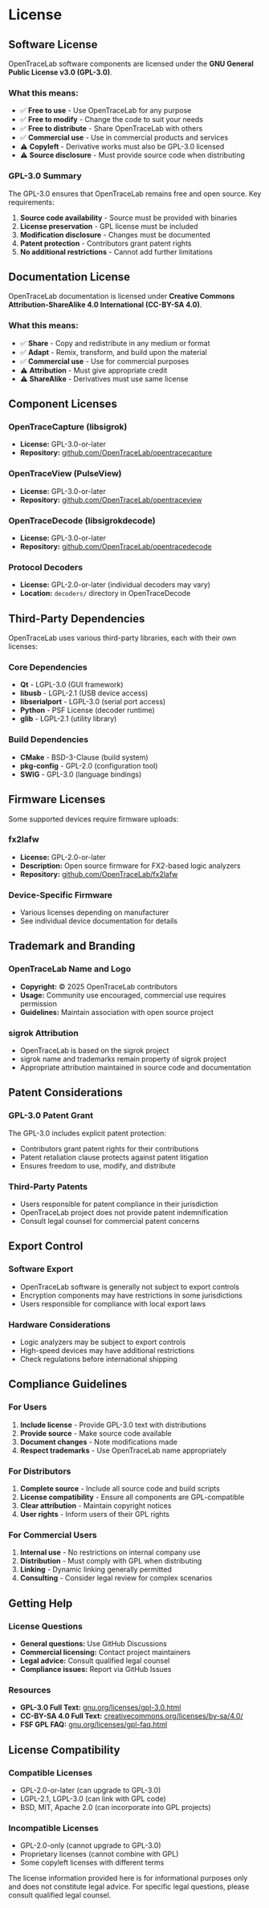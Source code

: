 # License

## Software License

OpenTraceLab software components are licensed under the **GNU General Public License v3.0 (GPL-3.0)**.

### What this means:
- ✅ **Free to use** - Use OpenTraceLab for any purpose
- ✅ **Free to modify** - Change the code to suit your needs  
- ✅ **Free to distribute** - Share OpenTraceLab with others
- ✅ **Commercial use** - Use in commercial products and services
- ⚠️ **Copyleft** - Derivative works must also be GPL-3.0 licensed
- ⚠️ **Source disclosure** - Must provide source code when distributing

### GPL-3.0 Summary

The GPL-3.0 ensures that OpenTraceLab remains free and open source. Key requirements:

1. **Source code availability** - Source must be provided with binaries
2. **License preservation** - GPL license must be included
3. **Modification disclosure** - Changes must be documented
4. **Patent protection** - Contributors grant patent rights
5. **No additional restrictions** - Cannot add further limitations

## Documentation License

OpenTraceLab documentation is licensed under **Creative Commons Attribution-ShareAlike 4.0 International (CC-BY-SA 4.0)**.

### What this means:
- ✅ **Share** - Copy and redistribute in any medium or format
- ✅ **Adapt** - Remix, transform, and build upon the material
- ✅ **Commercial use** - Use for commercial purposes
- ⚠️ **Attribution** - Must give appropriate credit
- ⚠️ **ShareAlike** - Derivatives must use same license

## Component Licenses

### OpenTraceCapture (libsigrok)
- **License:** GPL-3.0-or-later
- **Repository:** [github.com/OpenTraceLab/opentracecapture](https://github.com/OpenTraceLab/opentracecapture)

### OpenTraceView (PulseView)
- **License:** GPL-3.0-or-later  
- **Repository:** [github.com/OpenTraceLab/opentraceview](https://github.com/OpenTraceLab/opentraceview)

### OpenTraceDecode (libsigrokdecode)
- **License:** GPL-3.0-or-later
- **Repository:** [github.com/OpenTraceLab/opentracedecode](https://github.com/OpenTraceLab/opentracedecode)

### Protocol Decoders
- **License:** GPL-2.0-or-later (individual decoders may vary)
- **Location:** `decoders/` directory in OpenTraceDecode

## Third-Party Dependencies

OpenTraceLab uses various third-party libraries, each with their own licenses:

### Core Dependencies
- **Qt** - LGPL-3.0 (GUI framework)
- **libusb** - LGPL-2.1 (USB device access)
- **libserialport** - LGPL-3.0 (serial port access)
- **Python** - PSF License (decoder runtime)
- **glib** - LGPL-2.1 (utility library)

### Build Dependencies
- **CMake** - BSD-3-Clause (build system)
- **pkg-config** - GPL-2.0 (configuration tool)
- **SWIG** - GPL-3.0 (language bindings)

## Firmware Licenses

Some supported devices require firmware uploads:

### fx2lafw
- **License:** GPL-2.0-or-later
- **Description:** Open source firmware for FX2-based logic analyzers
- **Repository:** [github.com/OpenTraceLab/fx2lafw](https://github.com/OpenTraceLab/fx2lafw)

### Device-Specific Firmware
- Various licenses depending on manufacturer
- See individual device documentation for details

## Trademark and Branding

### OpenTraceLab Name and Logo
- **Copyright:** © 2025 OpenTraceLab contributors
- **Usage:** Community use encouraged, commercial use requires permission
- **Guidelines:** Maintain association with open source project

### sigrok Attribution
- OpenTraceLab is based on the sigrok project
- sigrok name and trademarks remain property of sigrok project
- Appropriate attribution maintained in source code and documentation

## Patent Considerations

### GPL-3.0 Patent Grant
The GPL-3.0 includes explicit patent protection:
- Contributors grant patent rights for their contributions
- Patent retaliation clause protects against patent litigation
- Ensures freedom to use, modify, and distribute

### Third-Party Patents
- Users responsible for patent compliance in their jurisdiction
- OpenTraceLab project does not provide patent indemnification
- Consult legal counsel for commercial patent concerns

## Export Control

### Software Export
- OpenTraceLab software is generally not subject to export controls
- Encryption components may have restrictions in some jurisdictions
- Users responsible for compliance with local export laws

### Hardware Considerations
- Logic analyzers may be subject to export controls
- High-speed devices may have additional restrictions
- Check regulations before international shipping

## Compliance Guidelines

### For Users
1. **Include license** - Provide GPL-3.0 text with distributions
2. **Provide source** - Make source code available
3. **Document changes** - Note modifications made
4. **Respect trademarks** - Use OpenTraceLab name appropriately

### For Distributors
1. **Complete source** - Include all source code and build scripts
2. **License compatibility** - Ensure all components are GPL-compatible
3. **Clear attribution** - Maintain copyright notices
4. **User rights** - Inform users of their GPL rights

### For Commercial Users
1. **Internal use** - No restrictions on internal company use
2. **Distribution** - Must comply with GPL when distributing
3. **Linking** - Dynamic linking generally permitted
4. **Consulting** - Consider legal review for complex scenarios

## Getting Help

### License Questions
- **General questions:** Use GitHub Discussions
- **Commercial licensing:** Contact project maintainers
- **Legal advice:** Consult qualified legal counsel
- **Compliance issues:** Report via GitHub Issues

### Resources
- **GPL-3.0 Full Text:** [gnu.org/licenses/gpl-3.0.html](https://www.gnu.org/licenses/gpl-3.0.html)
- **CC-BY-SA 4.0 Full Text:** [creativecommons.org/licenses/by-sa/4.0/](https://creativecommons.org/licenses/by-sa/4.0/)
- **FSF GPL FAQ:** [gnu.org/licenses/gpl-faq.html](https://www.gnu.org/licenses/gpl-faq.html)

## License Compatibility

### Compatible Licenses
- GPL-2.0-or-later (can upgrade to GPL-3.0)
- LGPL-2.1, LGPL-3.0 (can link with GPL code)
- BSD, MIT, Apache 2.0 (can incorporate into GPL projects)

### Incompatible Licenses
- GPL-2.0-only (cannot upgrade to GPL-3.0)
- Proprietary licenses (cannot combine with GPL)
- Some copyleft licenses with different terms

The license information provided here is for informational purposes only and does not constitute legal advice. For specific legal questions, please consult qualified legal counsel.
